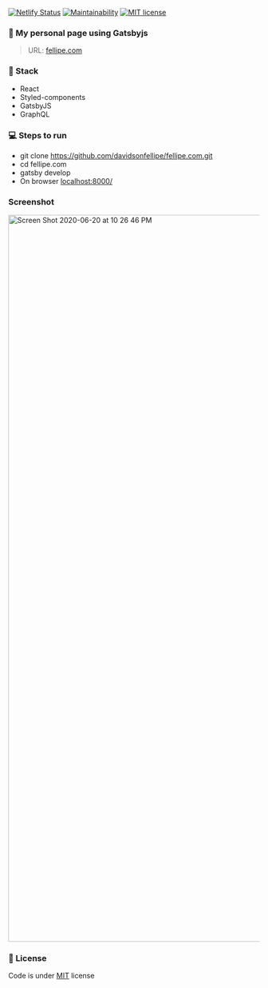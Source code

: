 [![Netlify Status](https://api.netlify.com/api/v1/badges/354395f9-0fc8-48bf-b322-1b91c29d062a/deploy-status)](https://app.netlify.com/sites/fellipe/deploys)
[![Maintainability](https://api.codeclimate.com/v1/badges/3526e975a09c085b4c84/maintainability)](https://codeclimate.com/github/davidsonfellipe/fellipe.com/maintainability)
[![MIT license](https://img.shields.io/github/license/mashape/apistatus.svg?style=flat)](https://davidsonfellipe.mit-license.org/)

### 🚀 My personal page using Gatsbyjs
>URL: [fellipe.com](https://fellipe.com)

### 🧩 Stack

- React
- Styled-components
- GatsbyJS
- GraphQL

### 💻 Steps to run

- git clone https://github.com/davidsonfellipe/fellipe.com.git
- cd fellipe.com
- gatsby develop
- On browser [localhost:8000/](http://localhost:8000/)

### Screenshot

<img width="1455" alt="Screen Shot 2020-06-20 at 10 26 46 PM" src="https://user-images.githubusercontent.com/381179/85215337-30bc8d00-b345-11ea-9ab0-4daaab66e98a.png">


### 📖 License

Code is under [MIT](http://davidsonfellipe.mit-license.org) license
